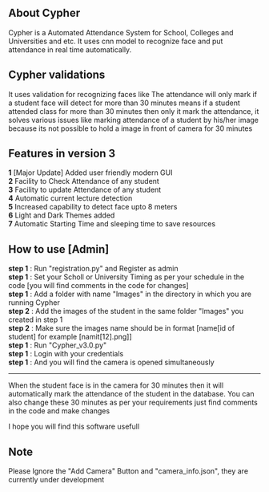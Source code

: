 ## About Cypher

Cypher is a Automated Attendance System for School, Colleges and Universities and etc. It uses cnn model to recognize face and put attendance in real time automatically.

## Cypher validations

It uses validation for recognizing faces like The attendance will only mark if a student face will detect for more than 30 minutes means if a student attended class for more than 30 minutes then only it mark the attendance, it solves various issues like marking attendance of a student by his/her image because its not possible to hold a image in front of camera for 30 minutes

## Features in version 3

<b>1</b> [Major Update] Added user friendly modern GUI<br>
<b>2</b> Facility to Check Attendance of any student<br>
<b>3</b> Facility to update Attendance of any student<br>
<b>4</b> Automatic current lecture detection<br>
<b>5</b> Increased capability to detect face upto 8 meters<br>
<b>6</b> Light and Dark Themes added<br>
<b>7</b> Automatic Starting Time and sleeping time to save resources<br>

## How to use [Admin]

<b>step 1</b> : Run "registration.py" and Register as admin<br>
<b>step 1</b> : Set your Scholl or University Timing as per your schedule in the code [you will find comments in the code for changes]<br>
<b>step 1</b> : Add a folder with name "Images" in the directory in which you are running Cypher<br>
<b>step 2</b> : Add the images of the student in the same folder "Images" you created in step 1<br>
<b>step 2</b> : Make sure the images name should be in format [name[id of student] for example [namit[12].png]]<br>
<b>step 1</b> : Run "Cypher_v3.0.py"<br>
<b>step 1</b> : Login with your credentials<br>
<b>step 1</b> : And you will find the camera is opened simultaneously<br>
<hr>

When the student face is in the camera for 30 minutes then it will automatically mark the attendance of the student in the database. You can also change these 30 minutes as per your requirements just find comments in the code and make changes

I hope you will find this software usefull

## Note

Please Ignore the "Add Camera" Button and "camera_info.json", they are currently under development
